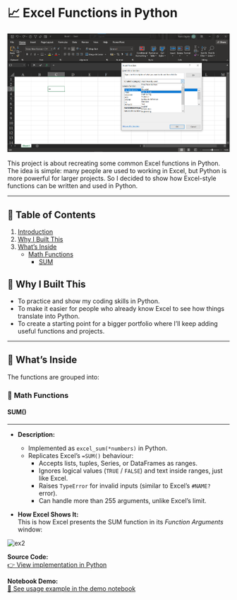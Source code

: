 # 📈 **Excel Functions in Python**
![alt text](screenshot.png)


This project is about recreating some common Excel functions in Python. The idea is simple: many people are used to working in Excel, but Python is more powerful for larger projects.  So I decided to show how Excel-style functions can be written and used in Python.

---
## 📑 **Table of Contents**
1. [Introduction](#-excel-functions-in-python)  
2. [Why I Built This](#-why-i-built-this)  
3. [What’s Inside](#-whats-inside)  
    - [Math Functions](#-math-functions)
        - [SUM](#-sum)


## 🔹 **Why I Built This**
- To practice and show my coding skills in Python.  
- To make it easier for people who already know Excel to see how things translate into Python.  
- To create a starting point for a bigger portfolio where I’ll keep adding useful functions and projects.  

---

## 🔹 **What’s Inside**
The functions are grouped into:
### 🧮 **Math Functions**
####  **SUM()**
---

- **Description:**  
    - Implemented as `excel_sum(*numbers)` in Python.  
    - Replicates Excel’s `=SUM()` behaviour:  
        - Accepts lists, tuples, Series, or DataFrames as ranges.  
        - Ignores logical values (`TRUE` / `FALSE`) and text inside ranges, just like Excel.  
        - Raises `TypeError` for invalid inputs (similar to Excel’s `#NAME?` error).  
        - Can handle more than 255 arguments, unlike Excel’s limit.  



- **How Excel Shows It:**  
This is how Excel presents the SUM function in its *Function Arguments* window:  

<img width="710" height="367" alt="ex2" src="https://github.com/user-attachments/assets/74683919-7486-4f0c-be7d-ddf2771a6b8e" />

**Source Code:**  
[👉 View implementation in Python](excel_math_function.py#L10-L25)  




**Notebook Demo:**  
[📓 See usage example in the demo notebook](demo_notebook.ipynb)  

